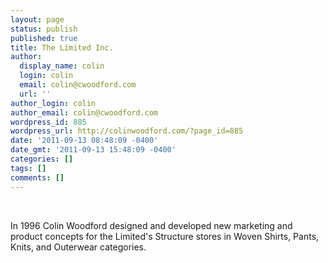 ```yaml
---
layout: page
status: publish
published: true
title: The Limited Inc.
author:
  display_name: colin
  login: colin
  email: colin@cwoodford.com
  url: ''
author_login: colin
author_email: colin@cwoodford.com
wordpress_id: 885
wordpress_url: http://colinwoodford.com/?page_id=885
date: '2011-09-13 08:48:09 -0400'
date_gmt: '2011-09-13 15:48:09 -0400'
categories: []
tags: []
comments: []
---
```


<div>
	<br />
	<p align = "left">In 1996 Colin Woodford designed and developed new marketing and product concepts for the Limited's Structure stores in Woven Shirts, Pants, Knits, and Outerwear categories.</p>
	<br />
</div>